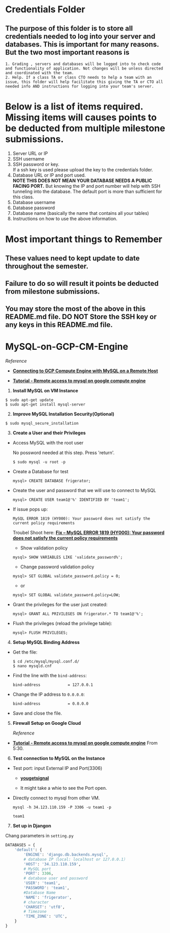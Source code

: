 # Credentials Folder

## The purpose of this folder is to store all credentials needed to log into your server and databases. This is important for many reasons. But the two most important reasons is
    1. Grading , servers and databases will be logged into to check code and functionality of application. Not changes will be unless directed and coordinated with the team.
    2. Help. If a class TA or class CTO needs to help a team with an issue, this folder will help facilitate this giving the TA or CTO all needed info AND instructions for logging into your team's server. 


# Below is a list of items required. Missing items will causes points to be deducted from multiple milestone submissions.

1. Server URL or IP
2. SSH username
3. SSH password or key.
    <br> If a ssh key is used please upload the key to the credentials folder.
4. Database URL or IP and port used.
    <br><strong> NOTE THIS DOES NOT MEAN YOUR DATABASE NEEDS A PUBLIC FACING PORT.</strong> But knowing the IP and port number will help with SSH tunneling into the database. The default port is more than sufficient for this class.
5. Database username
6. Database password
7. Database name (basically the name that contains all your tables)
8. Instructions on how to use the above information.

# Most important things to Remember
## These values need to kept update to date throughout the semester. <br>
## <strong>Failure to do so will result it points be deducted from milestone submissions.</strong><br>
## You may store the most of the above in this README.md file. DO NOT Store the SSH key or any keys in this README.md file.



# MySQL-on-GCP-CM-Engine

*Reference*

  - **[Connecting to GCP Compute Engine with MySQL on a Remote Host](https://pieter-duplessis.co.za/blog/connecting-to-gcp-compute-engine-with-mysql-on-a-remote-ost/)**

  - **[Tutorial - Remote access to mysql on google compute engine](https://www.youtube.com/watch?v=8oF4ku_7vxM)**


1. **Install MySQL on VM Instance**

  ```
  $ sudo apt-get update
  $ sudo apt-get install mysql-server
  ```

2. **Improve MySQL Installation Security(Optional)**

  ```
  $ sudo mysql_secure_installation
  ```

3. **Create a User and their Privileges**

  - Access MySQL with the root user

    No possword needed at this step. Press 'return'.

    ```
    $ sudo mysql -u root -p
    ```

  - Create a Database for test

    ```
    mysql> CREATE DATABASE frigerator;
    ```

  - Create the user and password that we will use to connect to MySQL

    ```
    mysql> CREATE USER team1@'%' IDENTIFIED BY 'team1';
    ```

  - If issue pops up: 

    `MySQL ERROR 1819 (HY000): Your password does not satisfy the current policy requirements`

    Troubel Shoot here: **[Fix – MySQL ERROR 1819 (HY000): Your password does not satisfy the current policy requirements](https://ostechnix.com/fix-mysql-error-1819-hy000-your-password-does-not-satisfy-the-current-policy-requirements/)**

      - Show validation policy

      ```
      mysql> SHOW VARIABLES LIKE 'validate_password%';
      ```

      - Change password validation policy

      ```
      mysql> SET GLOBAL validate_password.policy = 0;
      ```

      - or

      ```
      mysql> SET GLOBAL validate_password.policy=LOW;
      ```

  - Grant the privileges for the user just created:

    ```
    mysql> GRANT ALL PRIVILEGES ON frigerator.* TO team1@'%';
    ```

  - Flush the privileges (reload the privilege table):

    ```
    mysql> FLUSH PRIVILEGES;
    ```

4. **Setup MySQL Binding Address**

  - Get the file:

    ```
    $ cd /etc/mysql/mysql.conf.d/
    $ nano mysqld.cnf
    ```

  - Find the line with the `bind-address`: 

    ```
    bind-address            = 127.0.0.1
    ```

  - Change the IP address to `0.0.0.0`: 

    ```
    bind-address            = 0.0.0.0
    ```

  - Save and close the file.

5. **Firewall Setup on Google Cloud**

    *Reference*

  - **[Tutorial - Remote access to mysql on google compute engine](https://www.youtube.com/watch?v=8oF4ku_7vxM)** From 5:30.

6. **Test connection to MySQL on the Instance**

- Test port: input External IP and Port(3306)
  - **[yougetsignal](https://www.yougetsignal.com/tools/open-ports/M)** 

  - It might take a whie to see the Port open.

- Directly connect to mysql from other VM.

  ```
  mysql -h 34.123.110.159 -P 3306 -u team1 -p

  team1
  ```

7. **Set up in Djangon**

Chang parameters in `setting.py`

```python
DATABASES = {
    'default': {
        'ENGINE': 'django.db.backends.mysql',
        # database IP（local: localhost or 127.0.0.1）
        'HOST': '34.123.110.159',
        # MySQL port
        'PORT': 3306,
        # database user and password
        'USER': 'team1',
        'PASSWORD': 'team1',
        #Database Name
        'NAME': 'frigerator',
        # character 
        'CHARSET': 'utf8',
        # Timezone
        'TIME_ZONE': 'UTC',
    }
}
```

